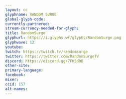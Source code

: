 ```yaml
---
layout: cc
glyphname: RANDOM SURGE
global-glyph-code: 
currently-partnered: 
stream-currency-needed-for-glyph: 
title: RandomSurge
glyphurl: https://i.glyphs.wf/glyphs/RandomSurge.png
glyphwave: 12
youtube: 
twitch: https://twitch.tv/randomsurge
twitter: https://twitter.com/RandomSurgeTV
discord: https://discord.gg/7FKSd9B
other-site: 
primary-language: 
facebook: 
mixer: 
ccid: 157
alt-names: 
---
```


